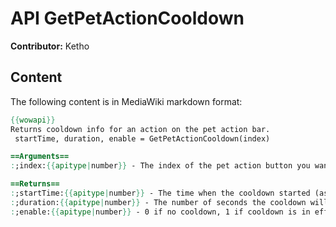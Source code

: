 # API GetPetActionCooldown

**Contributor:** Ketho

## Content

The following content is in MediaWiki markdown format:

```mediawiki
{{wowapi}}
Returns cooldown info for an action on the pet action bar.
 startTime, duration, enable = GetPetActionCooldown(index)

==Arguments==
:;index:{{apitype|number}} - The index of the pet action button you want to query for cooldown info.

==Returns==
:;startTime:{{apitype|number}} - The time when the cooldown started (as returned by [[API GetTime|GetTime()]]) or zero if no cooldown
:;duration:{{apitype|number}} - The number of seconds the cooldown will last, or zero if no cooldown
:;enable:{{apitype|number}} - 0 if no cooldown, 1 if cooldown is in effect (probably)
```